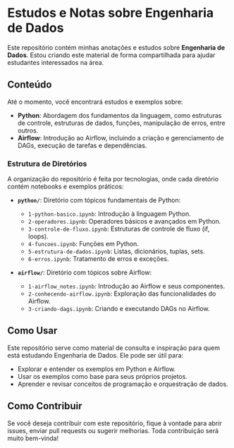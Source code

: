 # Estudos e Notas sobre Engenharia de Dados

Este repositório contém minhas anotações e estudos sobre **Engenharia de Dados**. Estou criando este material de forma compartilhada para ajudar estudantes interessados na área.

## Conteúdo

Até o momento, você encontrará estudos e exemplos sobre:

- **Python**: Abordagem dos fundamentos da linguagem, como estruturas de controle, estruturas de dados, funções, manipulação de erros, entre outros.
- **Airflow**: Introdução ao Airflow, incluindo a criação e gerenciamento de DAGs, execução de tarefas e dependências.

### Estrutura de Diretórios

A organização do repositório é feita por tecnologias, onde cada diretório contém notebooks e exemplos práticos:

- **`python/`**: Diretório com tópicos fundamentais de Python:
  - `1-python-basico.ipynb`: Introdução à linguagem Python.
  - `2-operadores.ipynb`: Operadores básicos e avançados em Python.
  - `3-controle-de-fluxo.ipynb`: Estruturas de controle de fluxo (if, loops).
  - `4-funcoes.ipynb`: Funções em Python.
  - `5-estrutura-de-dados.ipynb`: Listas, dicionários, tuplas, sets.
  - `6-erros.ipynb`: Tratamento de erros e exceções.

- **`airflow/`**: Diretório com tópicos sobre Airflow:
  - `1-airflow_notes.ipynb`: Introdução ao Airflow e seus componentes.
  - `2-conhecendo-airflow.ipynb`: Exploração das funcionalidades do Airflow.
  - `3-criando-dags.ipynb`: Criando e executando DAGs no Airflow.

## Como Usar

Este repositório serve como material de consulta e inspiração para quem está estudando Engenharia de Dados. Ele pode ser útil para:

- Explorar e entender os exemplos em Python e Airflow.
- Usar os exemplos como base para seus próprios projetos.
- Aprender e revisar conceitos de programação e orquestração de dados.

## Como Contribuir

Se você deseja contribuir com este repositório, fique à vontade para abrir issues, enviar pull requests ou sugerir melhorias. Toda contribuição será muito bem-vinda!
